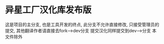 # 异星工厂汉化库发布版
这是项目的主分支,
也是工具开发的终点,
此分支不允许直接修改,
只接受管理员的提交,
其他翻译作者请直接去fork-->dev分支
提交汉化同样提交到dev-->分支
本文件除外
